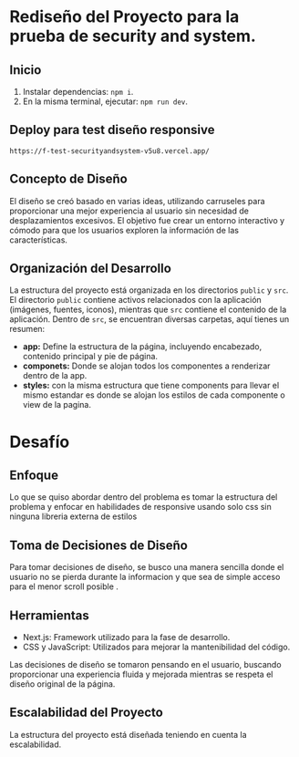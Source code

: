 # Rediseño del Proyecto para la prueba de security and system.

## Inicio

1. Instalar dependencias: `npm i`.
2. En la misma terminal, ejecutar: `npm run dev`.

## Deploy para test diseño responsive 
`https://f-test-securityandsystem-v5u8.vercel.app/`
## Concepto de Diseño

El diseño se creó basado en varias ideas, utilizando carruseles para proporcionar una mejor experiencia al usuario sin necesidad de desplazamientos excesivos. El objetivo fue crear un entorno interactivo y cómodo para que los usuarios exploren la información de las características.

## Organización del Desarrollo

La estructura del proyecto está organizada en los directorios `public` y `src`. El directorio `public` contiene activos relacionados con la aplicación (imágenes, fuentes, iconos), mientras que `src` contiene el contenido de la aplicación. Dentro de `src`, se encuentran diversas carpetas, aquí tienes un resumen:

- **app:** Define la estructura de la página, incluyendo encabezado, contenido principal y pie de página.
- **componets:** Donde se alojan todos los componentes a renderizar dentro de la app.
- **styles:** con la misma estructura que tiene components para llevar el mismo estandar es donde se alojan los estilos de cada componente o view de la pagina.
  

# Desafío

## Enfoque

Lo que se quiso abordar dentro del problema es tomar la estructura del problema y enfocar en habilidades de responsive usando solo css sin ninguna libreria externa de estilos 


## Toma de Decisiones de Diseño

Para tomar decisiones de diseño, se busco una manera sencilla donde el usuario no se pierda durante la informacion y que sea de simple acceso para el menor scroll posible .

## Herramientas

- Next.js: Framework utilizado para la fase de desarrollo.
- CSS y JavaScript: Utilizados para mejorar la mantenibilidad del código.


Las decisiones de diseño se tomaron pensando en el usuario, buscando proporcionar una experiencia fluida y mejorada mientras se respeta el diseño original de la página.

## Escalabilidad del Proyecto

La estructura del proyecto está diseñada teniendo en cuenta la escalabilidad.
